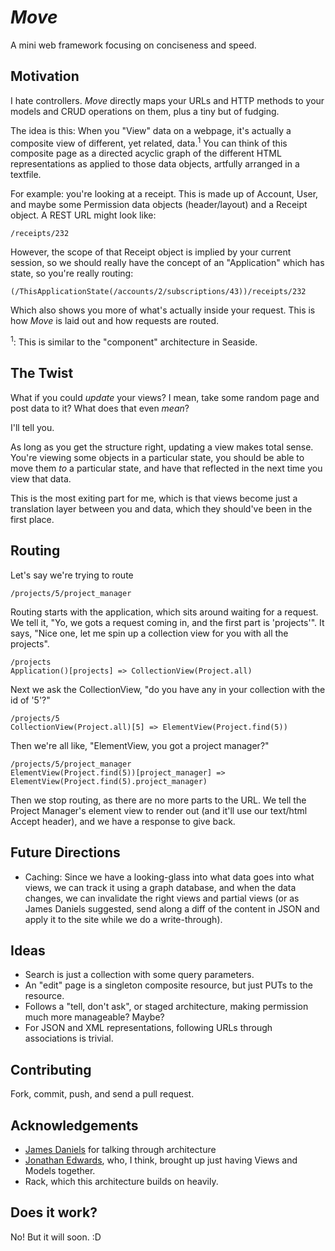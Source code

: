 *Move*
======
A mini web framework focusing on conciseness and speed.

Motivation
----------
I hate controllers. *Move* directly maps your URLs and HTTP methods to your models and CRUD operations on them, plus a tiny but of fudging.

The idea is this: When you "View" data on a webpage, it's actually a composite view of different, yet related, data.<sup>1</sup> You can think of this composite page as a directed acyclic graph of the different HTML representations as applied to those data objects, artfully arranged in a textfile.

For example: you're looking at a receipt. This is made up of Account, User, and maybe some Permission data objects (header/layout) and a Receipt object. A REST URL might look like:

    /receipts/232
    
However, the scope of that Receipt object is implied by your current session, so we should really have the concept of an "Application" which has state, so you're really routing:

    (/ThisApplicationState(/accounts/2/subscriptions/43))/receipts/232

Which also shows you more of what's actually inside your request. This is how *Move* is laid out and how requests are routed.

<sup>1</sup>: This is similar to the "component" architecture in Seaside.

The Twist
---------
What if you could *update* your views? I mean, take some random page and post data to it? What does that even _mean_?

I'll tell you.

As long as you get the structure right, updating a view makes total sense. You're viewing some objects in a particular state, you should be able to move them *to* a particular state, and have that reflected in the next time you view that data.

This is the most exiting part for me, which is that views become just a translation layer between you and data, which they should've been in the first place.

Routing
-------
Let's say we're trying to route

    /projects/5/project_manager

Routing starts with the application, which sits around waiting for a request. We tell it, "Yo, we gots a request coming in, and the first part is 'projects'". It says, "Nice one, let me spin up a collection view for you with all the projects".

    /projects
    Application()[projects] => CollectionView(Project.all)

Next we ask the CollectionView, "do you have any in your collection with the id of '5'?"
    
    /projects/5
    CollectionView(Project.all)[5] => ElementView(Project.find(5))

Then we're all like, "ElementView, you got a project manager?"
    
    /projects/5/project_manager
    ElementView(Project.find(5))[project_manager] => ElementView(Project.find(5).project_manager)

Then we stop routing, as there are no more parts to the URL. We tell the Project Manager's element view to render out (and it'll use our text/html Accept header), and we have a response to give back.

Future Directions
-----------------
* Caching: Since we have a looking-glass into what data goes into what views, we can track it using a graph database, and when the data changes, we can invalidate the right views and partial views (or as James Daniels suggested, send along a diff of the content in JSON and apply it to the site while we do a write-through).

Ideas
-----
* Search is just a collection with some query parameters.
* An "edit" page is a singleton composite resource, but just PUTs to the resource.
* Follows a "tell, don't ask", or staged architecture, making permission much more manageable? Maybe?
* For JSON and XML representations, following URLs through associations is trivial.

Contributing
------------
Fork, commit, push, and send a pull request.

Acknowledgements
----------------
* [James Daniels](http://www.jamesdaniels.net/) for talking through architecture
* [Jonathan Edwards](http://coherence-lang.org/), who, I think, brought up just having Views and Models together.
* Rack, which this architecture builds on heavily.

Does it work?
-------------
No! But it will soon. :D